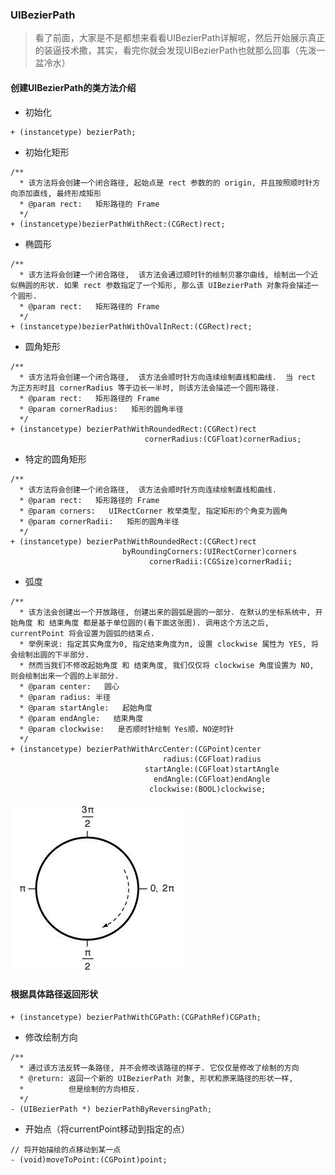 ### UIBezierPath

> 看了前面，大家是不是都想来看看UIBezierPath详解呢，然后开始展示真正的装逼技术撒，其实，看完你就会发现UIBezierPath也就那么回事（先泼一盆冷水）

#### 创建UIBezierPath的类方法介绍

* 初始化

```
+ (instancetype) bezierPath;
```

* 初始化矩形

```
/**
  * 该方法将会创建一个闭合路径, 起始点是 rect 参数的的 origin, 并且按照顺时针方向添加直线, 最终形成矩形
  * @param rect:   矩形路径的 Frame
  */
+ (instancetype)bezierPathWithRect:(CGRect)rect;
```

* 椭圆形

```
/**
  * 该方法将会创建一个闭合路径,  该方法会通过顺时针的绘制贝塞尔曲线, 绘制出一个近似椭圆的形状. 如果 rect 参数指定了一个矩形, 那么该 UIBezierPath 对象将会描述一个圆形.
  * @param rect:   矩形路径的 Frame
  */
+ (instancetype)bezierPathWithOvalInRect:(CGRect)rect;
```

* 圆角矩形

```
/**
  * 该方法将会创建一个闭合路径,  该方法会顺时针方向连续绘制直线和曲线.  当 rect 为正方形时且 cornerRadius 等于边长一半时, 则该方法会描述一个圆形路径.
  * @param rect:   矩形路径的 Frame
  * @param cornerRadius:   矩形的圆角半径
  */
+ (instancetype) bezierPathWithRoundedRect:(CGRect)rect 
                              cornerRadius:(CGFloat)cornerRadius;
```

* 特定的圆角矩形

```
/**
  * 该方法将会创建一个闭合路径,  该方法会顺时针方向连续绘制直线和曲线.  
  * @param rect:   矩形路径的 Frame
  * @param corners:   UIRectCorner 枚举类型, 指定矩形的个角变为圆角
  * @param cornerRadii:   矩形的圆角半径
  */
+ (instancetype) bezierPathWithRoundedRect:(CGRect)rect 
                         byRoundingCorners:(UIRectCorner)corners
                               cornerRadii:(CGSize)cornerRadii;
```

* 弧度

```
/**
  * 该方法会创建出一个开放路径, 创建出来的圆弧是圆的一部分. 在默认的坐标系统中, 开始角度 和 结束角度 都是基于单位圆的(看下面这张图). 调用这个方法之后, currentPoint 将会设置为圆弧的结束点.
  * 举例来说: 指定其实角度为0, 指定结束角度为π, 设置 clockwise 属性为 YES, 将会绘制出圆的下半部分.
  * 然而当我们不修改起始角度 和 结束角度, 我们仅仅将 clockwise 角度设置为 NO, 则会绘制出来一个圆的上半部分.
  * @param center:   圆心
  * @param radius: 半径
  * @param startAngle:   起始角度
  * @param endAngle:   结束角度
  * @param clockwise:   是否顺时针绘制 Yes顺，NO逆时针
  */
+ (instancetype) bezierPathWithArcCenter:(CGPoint)center 
                                  radius:(CGFloat)radius 
                              startAngle:(CGFloat)startAngle 
                                endAngle:(CGFloat)endAngle 
                               clockwise:(BOOL)clockwise;
```

![](/assets/2452150-5bf0e532c2a0f6d9.jpg)

#### 根据具体路径返回形状

```
+ (instancetype) bezierPathWithCGPath:(CGPathRef)CGPath;
```

* 修改绘制方向

```
/**
  * 通过该方法反转一条路径, 并不会修改该路径的样子. 它仅仅是修改了绘制的方向
  * @return: 返回一个新的 UIBezierPath 对象, 形状和原来路径的形状一样,
  *          但是绘制的方向相反.
  */
- (UIBezierPath *) bezierPathByReversingPath;
```

* 开始点（将currentPoint移动到指定的点）

```
// 将开始描绘的点移动到某一点
- (void)moveToPoint:(CGPoint)point;
```





















































